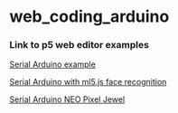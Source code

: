 # web_coding_arduino
 
### Link to p5 web editor examples
[Serial Arduino example](https://editor.p5js.org/peteRogers/sketches/mrsVJQji6)

[Serial Arduino with ml5.js face recognition](https://editor.p5js.org/peteRogers/sketches/mrsVJQji6)

[Serial Arduino NEO Pixel Jewel](https://editor.p5js.org/peteRogers/sketches/Eu-spZkwn)

